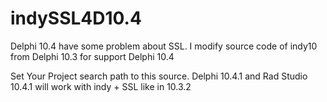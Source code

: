 # indySSL4D10.4
Delphi 10.4 have some problem about SSL. I modify source code of indy10 from Delphi 10.3 for support Delphi 10.4

Set Your Project search path to this source.  Delphi 10.4.1 and Rad Studio 10.4.1 will work with indy + SSL like in 10.3.2
